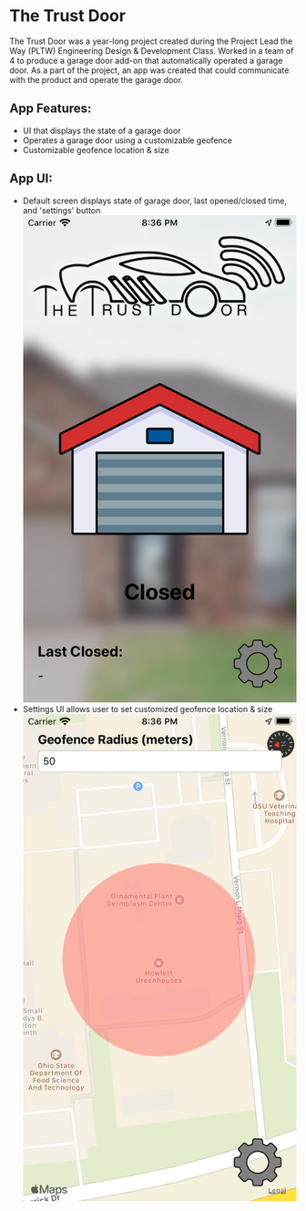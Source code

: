# The Trust Door

The Trust Door was a year-long project created during the Project Lead the Way (PLTW) Engineering Design & Development Class. Worked in a team of 4 to produce a garage door add-on that automatically operated a garage door.
As a part of the project, an app was created that could communicate with the product and operate the garage door.

## App Features:
* UI that displays the state of a garage door
* Operates a garage door using a customizable geofence
* Customizable geofence location & size

## App UI:
* Default screen displays state of garage door, last opened/closed time, and 'settings' button
![Default Screen](https://github.com/raychungno1/TrustDoor/blob/master/Default%20Screen.png)
* Settings UI allows user to set customized geofence location & size
![Settings UI](https://github.com/raychungno1/TrustDoor/blob/master/Settings%20UI.png)
